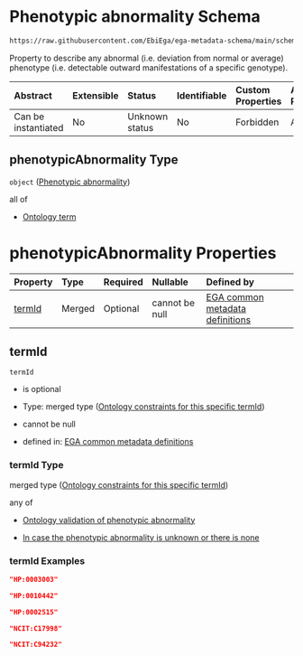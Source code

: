 # Phenotypic abnormality Schema

```txt
https://raw.githubusercontent.com/EbiEga/ega-metadata-schema/main/schemas/EGA.individual.json#/properties/minimalPublicAttributes/properties/phenotypicAbnormalities/items/properties/phenotypicAbnormality
```

Property to describe any abnormal (i.e. deviation from normal or average) phenotype (i.e. detectable outward manifestations of a specific genotype).

| Abstract            | Extensible | Status         | Identifiable | Custom Properties | Additional Properties | Access Restrictions | Defined In                                                                           |
| :------------------ | :--------- | :------------- | :----------- | :---------------- | :-------------------- | :------------------ | :----------------------------------------------------------------------------------- |
| Can be instantiated | No         | Unknown status | No           | Forbidden         | Allowed               | none                | [EGA.individual.json\*](../../../schemas/EGA.individual.json "open original schema") |

## phenotypicAbnormality Type

`object` ([Phenotypic abnormality](ega-12-definitions-phenotypic-abnormality.md))

all of

*   [Ontology term](ega-12-definitions-ontology-term.md "check type definition")

# phenotypicAbnormality Properties

| Property          | Type   | Required | Nullable       | Defined by                                                                                                                                                                                                                                                                                            |
| :---------------- | :----- | :------- | :------------- | :---------------------------------------------------------------------------------------------------------------------------------------------------------------------------------------------------------------------------------------------------------------------------------------------------- |
| [termId](#termid) | Merged | Optional | cannot be null | [EGA common metadata definitions](ega-12-definitions-phenotypic-abnormality-properties-ontology-constraints-for-this-specific-termid.md "https://raw.githubusercontent.com/EbiEga/ega-metadata-schema/main/schemas/EGA.common-definitions.json#/definitions/phenotypicAbnormality/properties/termId") |

## termId



`termId`

*   is optional

*   Type: merged type ([Ontology constraints for this specific termId](ega-12-definitions-phenotypic-abnormality-properties-ontology-constraints-for-this-specific-termid.md))

*   cannot be null

*   defined in: [EGA common metadata definitions](ega-12-definitions-phenotypic-abnormality-properties-ontology-constraints-for-this-specific-termid.md "https://raw.githubusercontent.com/EbiEga/ega-metadata-schema/main/schemas/EGA.common-definitions.json#/definitions/phenotypicAbnormality/properties/termId")

### termId Type

merged type ([Ontology constraints for this specific termId](ega-12-definitions-phenotypic-abnormality-properties-ontology-constraints-for-this-specific-termid.md))

any of

*   [Ontology validation of phenotypic abnormality](ega-12-definitions-phenotypic-abnormality-properties-ontology-constraints-for-this-specific-termid-anyof-ontology-validation-of-phenotypic-abnormality.md "check type definition")

*   [In case the phenotypic abnormality is unknown or there is none](ega-12-definitions-phenotypic-abnormality-properties-ontology-constraints-for-this-specific-termid-anyof-in-case-the-phenotypic-abnormality-is-unknown-or-there-is-none.md "check type definition")

### termId Examples

```json
"HP:0003003"
```

```json
"HP:0010442"
```

```json
"HP:0002515"
```

```json
"NCIT:C17998"
```

```json
"NCIT:C94232"
```

